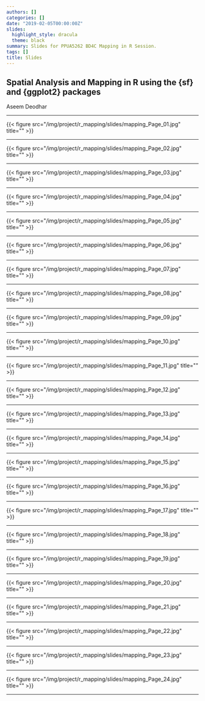 ```yaml
---
authors: []
categories: []
date: "2019-02-05T00:00:00Z"
slides:
  highlight_style: dracula
  theme: black
summary: Slides for PPUA5262 BD4C Mapping in R Session.
tags: []
title: Slides
---
```


## Spatial Analysis and Mapping in R using the {sf} and {ggplot2} packages

Aseem Deodhar

---

{{< figure src="/img/project/r_mapping/slides/mapping_Page_01.jpg" title="" >}}

---

{{< figure src="/img/project/r_mapping/slides/mapping_Page_02.jpg" title="" >}}

---

{{< figure src="/img/project/r_mapping/slides/mapping_Page_03.jpg" title="" >}}

---

{{< figure src="/img/project/r_mapping/slides/mapping_Page_04.jpg" title="" >}}

---

{{< figure src="/img/project/r_mapping/slides/mapping_Page_05.jpg" title="" >}}

---

{{< figure src="/img/project/r_mapping/slides/mapping_Page_06.jpg" title="" >}}

---

{{< figure src="/img/project/r_mapping/slides/mapping_Page_07.jpg" title="" >}}

---

{{< figure src="/img/project/r_mapping/slides/mapping_Page_08.jpg" title="" >}}

---

{{< figure src="/img/project/r_mapping/slides/mapping_Page_09.jpg" title="" >}}

---

{{< figure src="/img/project/r_mapping/slides/mapping_Page_10.jpg" title="" >}}

---

{{< figure src="/img/project/r_mapping/slides/mapping_Page_11.jpg" title="" >}}

---

{{< figure src="/img/project/r_mapping/slides/mapping_Page_12.jpg" title="" >}}

---

{{< figure src="/img/project/r_mapping/slides/mapping_Page_13.jpg" title="" >}}

---

{{< figure src="/img/project/r_mapping/slides/mapping_Page_14.jpg" title="" >}}

---

{{< figure src="/img/project/r_mapping/slides/mapping_Page_15.jpg" title="" >}}

---

{{< figure src="/img/project/r_mapping/slides/mapping_Page_16.jpg" title="" >}}

---

{{< figure src="/img/project/r_mapping/slides/mapping_Page_17.jpg" title="" >}}

---

{{< figure src="/img/project/r_mapping/slides/mapping_Page_18.jpg" title="" >}}

---

{{< figure src="/img/project/r_mapping/slides/mapping_Page_19.jpg" title="" >}}

---

{{< figure src="/img/project/r_mapping/slides/mapping_Page_20.jpg" title="" >}}

---

{{< figure src="/img/project/r_mapping/slides/mapping_Page_21.jpg" title="" >}}

---

{{< figure src="/img/project/r_mapping/slides/mapping_Page_22.jpg" title="" >}}

---

{{< figure src="/img/project/r_mapping/slides/mapping_Page_23.jpg" title="" >}}

---

{{< figure src="/img/project/r_mapping/slides/mapping_Page_24.jpg" title="" >}}

---